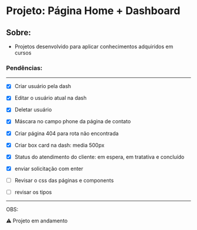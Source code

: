 # Projeto: Página Home + Dashboard

## Sobre: 
- Projetos desenvolvido para aplicar conhecimentos adquiridos em cursos 

### Pendências:
---
- [x] Criar usuário pela dash
- [x] Editar o usuário atual na dash
- [x] Deletar usuário
- [x] Máscara no campo phone da página de contato
- [x] Criar página 404 para rota não encontrada
- [x] Criar box card na dash: media 500px
- [x] Status do atendimento do cliente: em espera, em tratativa e concluído
- [x] enviar solicitação com enter
- [ ] Revisar o css das páginas e components
- [ ] revisar os tipos 



---

OBS: 

:warning: Projeto em andamento 
